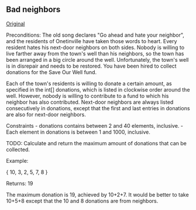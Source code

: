 ## Bad neighbors

[Original](https://community.topcoder.com/stat?c=problem_statement&pm=2402&rd=5009)

Preconditions: 
The old song declares "Go ahead and hate your neighbor", and the residents 
of Onetinville have taken those words to heart. Every resident hates his 
next-door neighbors on both sides. Nobody is willing to live farther away 
from the town's well than his neighbors, so the town has been arranged 
in a big circle around the well. Unfortunately, the town's well is in 
disrepair and needs to be restored. You have been hired to collect 
donations for the Save Our Well fund.

Each of the town's residents is willing to donate a certain amount, 
as specified in the int[] donations, which is listed in clockwise order 
around the well. However, nobody is willing to contribute to a fund to 
which his neighbor has also contributed. Next-door neighbors are 
always listed consecutively in donations, except that the first 
and last entries in donations are also for next-door neighbors.

Constraints
    -	donations contains between 2 and 40 elements, inclusive.
    -	Each element in donations is between 1 and 1000, inclusive.

TODO: 
Calculate and return the maximum amount of donations that can be collected. 
 
Example:

{ 10, 3, 2, 5, 7, 8 }

Returns: 19

The maximum donation is 19, achieved by 10+2+7. 
It would be better to take 10+5+8 except that the 10 and 8 donations are from 
neighbors.
